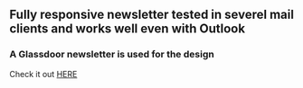 ## Fully responsive newsletter tested in severel mail clients and works well even with Outlook
### A Glassdoor newsletter is used for the design

Check it out [HERE](http://antimon.hu/newsletter/)